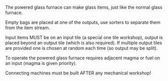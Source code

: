 
The powered glass furnace can make glass items, just like the normal glass furnace.

Empty bags are placed at one of the outputs, use sorters to separate them from the item stream.

Input items MUST be on an input tile (a special one tile workshop), output is placed
beyond an output tile (which is also required). If multiple output tiles are provided
one is chosen at random each time (so output may be split).

To operate the powered glass furnace requires adjacent magma or fuel on an input (magma is given priority).

Connecting machines must be built AFTER any mechanical workshop!
